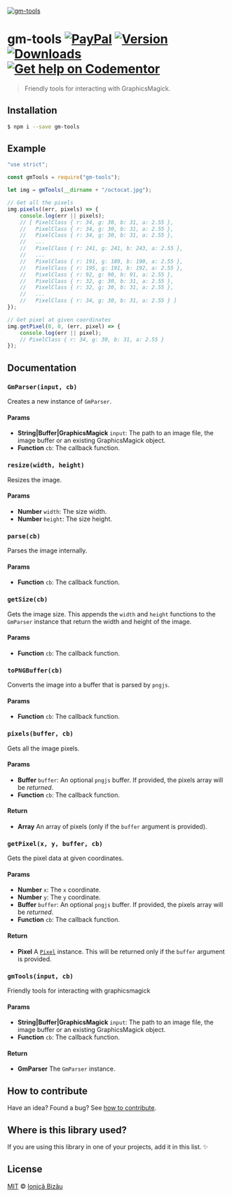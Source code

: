 [![gm-tools](http://i.imgur.com/LzmaKvH.png)](#)

# gm-tools [![PayPal](https://img.shields.io/badge/%24-paypal-f39c12.svg)][paypal-donations] [![Version](https://img.shields.io/npm/v/gm-tools.svg)](https://www.npmjs.com/package/gm-tools) [![Downloads](https://img.shields.io/npm/dt/gm-tools.svg)](https://www.npmjs.com/package/gm-tools) [![Get help on Codementor](https://cdn.codementor.io/badges/get_help_github.svg)](https://www.codementor.io/johnnyb?utm_source=github&utm_medium=button&utm_term=johnnyb&utm_campaign=github)

> Friendly tools for interacting with GraphicsMagick.

## Installation

```sh
$ npm i --save gm-tools
```

## Example

```js
"use strict";

const gmTools = require("gm-tools");

let img = gmTools(__dirname + "/octocat.jpg");

// Get all the pixels
img.pixels((err, pixels) => {
    console.log(err || pixels);
    // [ PixelClass { r: 34, g: 30, b: 31, a: 2.55 },
    //   PixelClass { r: 34, g: 30, b: 31, a: 2.55 },
    //   PixelClass { r: 34, g: 30, b: 31, a: 2.55 },
    //   ...
    //   PixelClass { r: 241, g: 241, b: 243, a: 2.55 },
    //   ...
    //   PixelClass { r: 191, g: 189, b: 190, a: 2.55 },
    //   PixelClass { r: 195, g: 191, b: 192, a: 2.55 },
    //   PixelClass { r: 92, g: 90, b: 91, a: 2.55 },
    //   PixelClass { r: 32, g: 30, b: 31, a: 2.55 },
    //   PixelClass { r: 32, g: 30, b: 31, a: 2.55 },
    //   ...
    //   PixelClass { r: 34, g: 30, b: 31, a: 2.55 } ]
});

// Get pixel at given coordinates
img.getPixel(0, 0, (err, pixel) => {
    console.log(err || pixel);
    // PixelClass { r: 34, g: 30, b: 31, a: 2.55 }
});
```

## Documentation

### `GmParser(input, cb)`
Creates a new instance of `GmParser`.

#### Params
- **String|Buffer|GraphicsMagick** `input`: The path to an image file, the image buffer or an existing GraphicsMagick object.
- **Function** `cb`: The callback function.

### `resize(width, height)`
Resizes the image.

#### Params
- **Number** `width`: The size width.
- **Number** `height`: The size height.

### `parse(cb)`
Parses the image internally.

#### Params
- **Function** `cb`: The callback function.

### `getSize(cb)`
Gets the image size. This appends the `width` and `height` functions to
the `GmParser` instance that return the width and height of the image.

#### Params
- **Function** `cb`: The callback function.

### `toPNGBuffer(cb)`
Converts the image into a buffer that is parsed by `pngjs`.

#### Params
- **Function** `cb`: The callback function.

### `pixels(buffer, cb)`
Gets all the image pixels.

#### Params
- **Buffer** `buffer`: An optional `pngjs` buffer. If provided, the pixels array will be *returned*.
- **Function** `cb`: The callback function.

#### Return
- **Array** An array of pixels (only if the `buffer` argument is provided).

### `getPixel(x, y, buffer, cb)`
Gets the pixel data at given coordinates.

#### Params
- **Number** `x`: The `x` coordinate.
- **Number** `y`: The `y` coordinate.
- **Buffer** `buffer`: An optional `pngjs` buffer. If provided, the pixels array will be *returned*.
- **Function** `cb`: The callback function.

#### Return
- **Pixel** A [`Pixel`](https://github.com/IonicaBizau/pixel-class) instance. This will be returned only if the `buffer` argument is provided.

### `gmTools(input, cb)`
Friendly tools for interacting with graphicsmagick

#### Params
- **String|Buffer|GraphicsMagick** `input`: The path to an image file, the image buffer or an existing GraphicsMagick object.
- **Function** `cb`: The callback function.

#### Return
- **GmParser** The `GmParser` instance.

## How to contribute
Have an idea? Found a bug? See [how to contribute][contributing].

## Where is this library used?
If you are using this library in one of your projects, add it in this list. :sparkles:

## License

[MIT][license] © [Ionică Bizău][website]

[paypal-donations]: https://www.paypal.com/cgi-bin/webscr?cmd=_s-xclick&hosted_button_id=RVXDDLKKLQRJW
[donate-now]: http://i.imgur.com/6cMbHOC.png

[license]: http://showalicense.com/?fullname=Ionic%C4%83%20Biz%C4%83u%20%3Cbizauionica%40gmail.com%3E%20(http%3A%2F%2Fionicabizau.net)&year=2016#license-mit
[website]: http://ionicabizau.net
[contributing]: /CONTRIBUTING.md
[docs]: /DOCUMENTATION.md